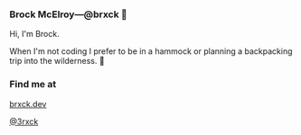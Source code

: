 ### Brock McElroy—@brxck :lizard:

Hi, I'm Brock.

When I'm not coding I prefer to be in a hammock or planning a backpacking trip into the wilderness. :evergreen_tree:

### Find me at

[brxck.dev](https://brxck.dev)

[@3rxck](https://twitter.com/3rock)
